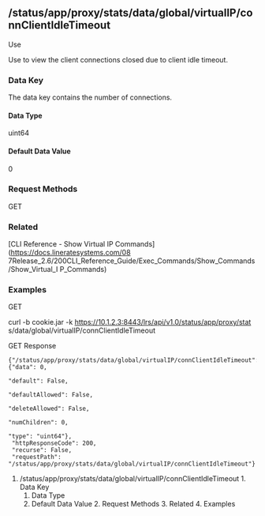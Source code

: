 ## /status/app/proxy/stats/data/global/virtualIP/connClientIdleTimeout

Use

Use to view the client connections closed due to client idle timeout.

### Data Key

The data key contains the number of connections.

#### Data Type

uint64

#### Default Data Value

0

### Request Methods

GET

### Related

[CLI Reference - Show Virtual IP Commands](https://docs.lineratesystems.com/08
7Release_2.6/200CLI_Reference_Guide/Exec_Commands/Show_Commands/Show_Virtual_I
P_Commands)

### Examples

GET

curl -b cookie.jar -k https://10.1.2.3:8443/lrs/api/v1.0/status/app/proxy/stat
s/data/global/virtualIP/connClientIdleTimeout

GET Response

    
    {"/status/app/proxy/stats/data/global/virtualIP/connClientIdleTimeout": {"data": 0,
                                                                              "default": False,
                                                                              "defaultAllowed": False,
                                                                              "deleteAllowed": False,
                                                                              "numChildren": 0,
                                                                              "type": "uint64"},
     "httpResponseCode": 200,
     "recurse": False,
     "requestPath": "/status/app/proxy/stats/data/global/virtualIP/connClientIdleTimeout"}
    

  1. /status/app/proxy/stats/data/global/virtualIP/connClientIdleTimeout
    1. Data Key
      1. Data Type
      2. Default Data Value
    2. Request Methods
    3. Related
    4. Examples

